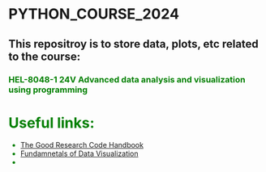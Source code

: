 # PYTHON_COURSE_2024
 
## This repositroy is to store data, plots, etc related to the course:
### <font color ="green">HEL-8048-1 24V Advanced data analysis and visualization using programming<font />



# Useful links:
* [The Good Research Code Handbook ](https://goodresearch.dev/)
* [Fundamnetals of Data Visualization ](https://clauswilke.com/dataviz/)
*
